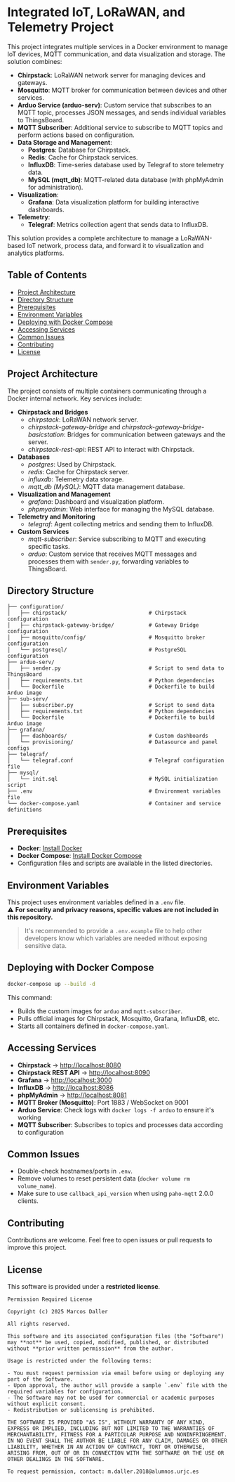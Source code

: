 # Integrated IoT, LoRaWAN, and Telemetry Project

This project integrates multiple services in a Docker environment to manage IoT devices, MQTT communication, and data visualization and storage. The solution combines:

- **Chirpstack**: LoRaWAN network server for managing devices and gateways.
- **Mosquitto**: MQTT broker for communication between devices and other services.
- **Arduo Service (arduo-serv)**: Custom service that subscribes to an MQTT topic, processes JSON messages, and sends individual variables to ThingsBoard.
- **MQTT Subscriber**: Additional service to subscribe to MQTT topics and perform actions based on configuration.
- **Data Storage and Management**:
  - **Postgres**: Database for Chirpstack.
  - **Redis**: Cache for Chirpstack services.
  - **InfluxDB**: Time-series database used by Telegraf to store telemetry data.
  - **MySQL (mqtt_db)**: MQTT-related data database (with phpMyAdmin for administration).
- **Visualization**:
  - **Grafana**: Data visualization platform for building interactive dashboards.
- **Telemetry**:
  - **Telegraf**: Metrics collection agent that sends data to InfluxDB.

This solution provides a complete architecture to manage a LoRaWAN-based IoT network, process data, and forward it to visualization and analytics platforms.

## Table of Contents

- [Project Architecture](#project-architecture)
- [Directory Structure](#directory-structure)
- [Prerequisites](#prerequisites)
- [Environment Variables](#environment-variables)
- [Deploying with Docker Compose](#deploying-with-docker-compose)
- [Accessing Services](#accessing-services)
- [Common Issues](#common-issues)
- [Contributing](#contributing)
- [License](#license)

## Project Architecture

The project consists of multiple containers communicating through a Docker internal network. Key services include:

- **Chirpstack and Bridges**  
  - *chirpstack*: LoRaWAN network server.
  - *chirpstack-gateway-bridge* and *chirpstack-gateway-bridge-basicstation*: Bridges for communication between gateways and the server.
  - *chirpstack-rest-api*: REST API to interact with Chirpstack.
- **Databases**  
  - *postgres*: Used by Chirpstack.
  - *redis*: Cache for Chirpstack server.
  - *influxdb*: Telemetry data storage.
  - *mqtt_db (MySQL)*: MQTT data management database.
- **Visualization and Management**  
  - *grafana*: Dashboard and visualization platform.
  - *phpmyadmin*: Web interface for managing the MySQL database.
- **Telemetry and Monitoring**  
  - *telegraf*: Agent collecting metrics and sending them to InfluxDB.
- **Custom Services**  
  - *mqtt-subscriber*: Service subscribing to MQTT and executing specific tasks.
  - *arduo*: Custom service that receives MQTT messages and processes them with `sender.py`, forwarding variables to ThingsBoard.

## Directory Structure

```plaintext
├── configuration/
│   ├── chirpstack/                          # Chirpstack configuration
│   ├── chirpstack-gateway-bridge/           # Gateway Bridge configuration
│   ├── mosquitto/config/                    # Mosquitto broker configuration
│   └── postgresql/                          # PostgreSQL configuration
├── arduo-serv/
│   ├── sender.py                            # Script to send data to ThingsBoard
│   ├── requirements.txt                     # Python dependencies
│   └── Dockerfile                           # Dockerfile to build Arduo image
├── sub-serv/
│   ├── subscriber.py                        # Script to send data
│   ├── requirements.txt                     # Python dependencies
│   └── Dockerfile                           # Dockerfile to build Arduo image
├── grafana/
│   ├── dashboards/                          # Custom dashboards
│   └── provisioning/                        # Datasource and panel configs
├── telegraf/
│   └── telegraf.conf                        # Telegraf configuration file
├── mysql/
│   └── init.sql                             # MySQL initialization script
├── .env                                     # Environment variables file
└── docker-compose.yaml                      # Container and service definitions
```

## Prerequisites

- **Docker**: [Install Docker](https://docs.docker.com/get-docker/)
- **Docker Compose**: [Install Docker Compose](https://docs.docker.com/compose/install/)
- Configuration files and scripts are available in the listed directories.

## Environment Variables

This project uses environment variables defined in a `.env` file.  
⚠️ **For security and privacy reasons, specific values are not included in this repository.**

> It's recommended to provide a `.env.example` file to help other developers know which variables are needed without exposing sensitive data.

## Deploying with Docker Compose

```bash
docker-compose up --build -d
```

This command:

- Builds the custom images for `arduo` and `mqtt-subscriber`.
- Pulls official images for Chirpstack, Mosquitto, Grafana, InfluxDB, etc.
- Starts all containers defined in `docker-compose.yaml`.

## Accessing Services

- **Chirpstack** → [http://localhost:8080](http://localhost:8080)  
- **Chirpstack REST API** → [http://localhost:8090](http://localhost:8090)  
- **Grafana** → [http://localhost:3000](http://localhost:3000)  
- **InfluxDB** → [http://localhost:8086](http://localhost:8086)  
- **phpMyAdmin** → [http://localhost:8081](http://localhost:8081)  
- **MQTT Broker (Mosquitto)**: Port 1883 / WebSocket on 9001  
- **Arduo Service**: Check logs with `docker logs -f arduo` to ensure it's working  
- **MQTT Subscriber**: Subscribes to topics and processes data according to configuration  

## Common Issues

- Double-check hostnames/ports in `.env`.
- Remove volumes to reset persistent data (`docker volume rm volume_name`).
- Make sure to use `callback_api_version` when using `paho-mqtt` 2.0.0 clients.

## Contributing

Contributions are welcome. Feel free to open issues or pull requests to improve this project.

## License

This software is provided under a **restricted license**.

```text
Permission Required License

Copyright (c) 2025 Marcos Daller

All rights reserved.

This software and its associated configuration files (the "Software") may **not** be used, copied, modified, published, or distributed without **prior written permission** from the author.

Usage is restricted under the following terms:

- You must request permission via email before using or deploying any part of the Software.
- Upon approval, the author will provide a sample `.env` file with the required variables for configuration.
- The Software may not be used for commercial or academic purposes without explicit consent.
- Redistribution or sublicensing is prohibited.

THE SOFTWARE IS PROVIDED "AS IS", WITHOUT WARRANTY OF ANY KIND, EXPRESS OR IMPLIED, INCLUDING BUT NOT LIMITED TO THE WARRANTIES OF MERCHANTABILITY, FITNESS FOR A PARTICULAR PURPOSE AND NONINFRINGEMENT. IN NO EVENT SHALL THE AUTHOR BE LIABLE FOR ANY CLAIM, DAMAGES OR OTHER LIABILITY, WHETHER IN AN ACTION OF CONTRACT, TORT OR OTHERWISE, ARISING FROM, OUT OF OR IN CONNECTION WITH THE SOFTWARE OR THE USE OR OTHER DEALINGS IN THE SOFTWARE.

To request permission, contact: m.daller.2018@alumnos.urjc.es

```

